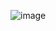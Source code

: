 ![image](https://github.com/rodrigofurlaneti/TraditionalArchitecture/blob/main/Flowchart%20Infographic%20Graph.png)

